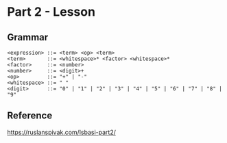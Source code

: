 # Part 2 - Lesson

## Grammar

```ebnf
<expression> ::= <term> <op> <term>
<term>       ::= <whitespace>* <factor> <whitespace>*
<factor>     ::= <number>
<number>     ::= <digit>+
<op>         ::= "+" | "-"
<whitespace> ::= " "
<digit>      ::= "0" | "1" | "2" | "3" | "4" | "5" | "6" | "7" | "8" | "9"
```

## Reference

https://ruslanspivak.com/lsbasi-part2/
